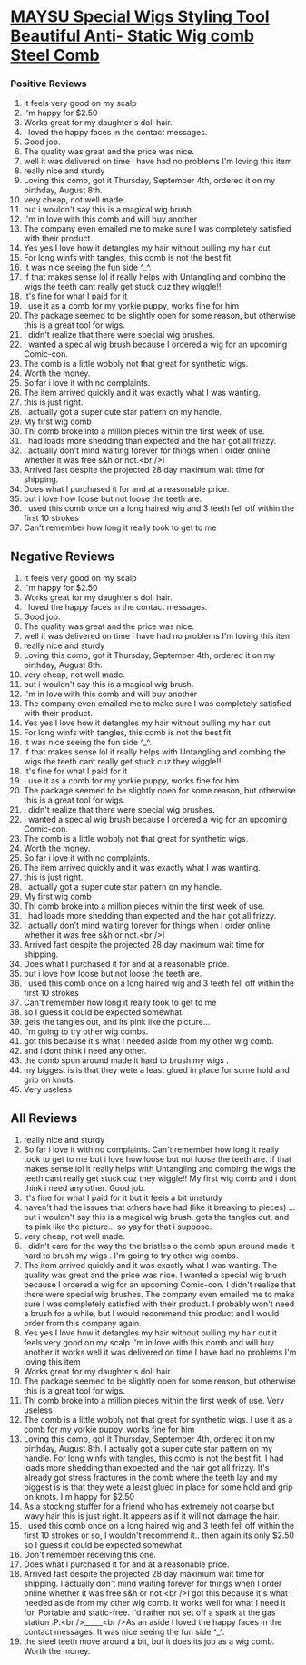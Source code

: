 # [MAYSU Special Wigs Styling Tool Beautiful Anti- Static Wig comb Steel Comb](https://products.checkmycream.com/products/MAYSU-Special-Wigs-Styling-Tool-Beautiful-Anti-Static-Wig-comb-Steel-Comb.html)

### Positive Reviews

<ol>
      <li>it feels very good on my  scalp</li>
      <li>I&#x27;m happy for $2.50</li>
      <li>Works great for my daughter&#x27;s doll hair.</li>
      <li>I loved the happy faces in the contact messages.</li>
      <li>Good job.</li>
      <li>The quality was great and the price was nice.</li>
      <li>well it was delivered on time I have had no problems I&#x27;m loving this item</li>
      <li>really nice and sturdy</li>
      <li>Loving this comb, got it Thursday, September 4th, ordered it on my birthday, August 8th.</li>
      <li>very cheap, not well made.</li>
      <li>but i wouldn&#x27;t say this is a magical wig brush.</li>
      <li>I&#x27;m in love with this comb and will buy another</li>
      <li>The company even emailed me to make sure I was completely satisfied with their product.</li>
      <li>Yes yes I love how it detangles my hair without pulling my hair out</li>
      <li>For long winfs with tangles, this comb is not the best fit.</li>
      <li>It was nice seeing the fun side ^_^.</li>
      <li>If that makes sense lol it really helps with Untangling and combing the wigs the teeth cant really get stuck cuz they wiggle!!</li>
      <li>It&#x27;s fine for what I paid for it</li>
      <li>I use it as a comb for my yorkie puppy, works fine for him</li>
      <li>The package seemed to be slightly open for some reason, but otherwise this is a great tool for wigs.</li>
      <li>I didn&#x27;t realize that there were special wig brushes.</li>
      <li>I wanted a special wig brush because I ordered a wig for an upcoming Comic-con.</li>
      <li>The comb is a little wobbly not that great for synthetic wigs.</li>
      <li>Worth the money.</li>
      <li>So far i love it with no complaints.</li>
      <li>The item arrived quickly and it was exactly what I was wanting.</li>
      <li>this is just right.</li>
      <li>I actually got a super cute star pattern on my handle.</li>
      <li>My first wig comb</li>
      <li>Thi comb broke into a million pieces within the first week of use.</li>
      <li>I had loads more shedding than expected and the hair got all frizzy.</li>
      <li>I actually don&#x27;t mind waiting forever for things when I order online whether it was free s&amp;h or not.&lt;br /&gt;I</li>
      <li>Arrived fast despite the projected 28 day maximum wait time for shipping.</li>
      <li>Does what I purchased it for and at a reasonable price.</li>
      <li>but i love how loose but not loose the teeth are.</li>
      <li>I used this comb once on a long haired wig and 3 teeth fell off within the first 10 strokes</li>
      <li>Can&#x27;t remember how long it really took to get to me</li>
</ol>


<h2>Negative Reviews</h2>
<ol>
<li> it feels very good on my  scalp</li>
<li> I&#x27;m happy for $2.50</li>
<li> Works great for my daughter&#x27;s doll hair.</li>
<li> I loved the happy faces in the contact messages.</li>
<li> Good job.</li>
<li> The quality was great and the price was nice.</li>
<li> well it was delivered on time I have had no problems I&#x27;m loving this item</li>
<li> really nice and sturdy</li>
<li> Loving this comb, got it Thursday, September 4th, ordered it on my birthday, August 8th.</li>
<li> very cheap, not well made.</li>
<li> but i wouldn&#x27;t say this is a magical wig brush.</li>
<li> I&#x27;m in love with this comb and will buy another</li>
<li> The company even emailed me to make sure I was completely satisfied with their product.</li>
<li> Yes yes I love how it detangles my hair without pulling my hair out</li>
<li> For long winfs with tangles, this comb is not the best fit.</li>
<li> It was nice seeing the fun side ^_^.</li>
<li> If that makes sense lol it really helps with Untangling and combing the wigs the teeth cant really get stuck cuz they wiggle!!</li>
<li> It&#x27;s fine for what I paid for it</li>
<li> I use it as a comb for my yorkie puppy, works fine for him</li>
<li> The package seemed to be slightly open for some reason, but otherwise this is a great tool for wigs.</li>
<li> I didn&#x27;t realize that there were special wig brushes.</li>
<li> I wanted a special wig brush because I ordered a wig for an upcoming Comic-con.</li>
<li> The comb is a little wobbly not that great for synthetic wigs.</li>
<li> Worth the money.</li>
<li> So far i love it with no complaints.</li>
<li> The item arrived quickly and it was exactly what I was wanting.</li>
<li> this is just right.</li>
<li> I actually got a super cute star pattern on my handle.</li>
<li> My first wig comb</li>
<li> Thi comb broke into a million pieces within the first week of use.</li>
<li> I had loads more shedding than expected and the hair got all frizzy.</li>
<li> I actually don&#x27;t mind waiting forever for things when I order online whether it was free s&amp;h or not.&lt;br /&gt;I</li>
<li> Arrived fast despite the projected 28 day maximum wait time for shipping.</li>
<li> Does what I purchased it for and at a reasonable price.</li>
<li> but i love how loose but not loose the teeth are.</li>
<li> I used this comb once on a long haired wig and 3 teeth fell off within the first 10 strokes</li>
<li> Can&#x27;t remember how long it really took to get to me</li>
<li> so I guess it could be expected somewhat.</li>
<li> gets the tangles out, and its pink like the picture...</li>
<li> I&#x27;m going to try other wig combs.</li>
<li> got this because it&#x27;s what I needed aside from my other wig comb.</li>
<li> and i dont think i need any other.</li>
<li> the comb spun around made it hard to brush my wigs .</li>
<li> my biggest is is that they wete a least glued in place for some hold and grip on knots.</li>
<li> Very useless</li>
</ol>

<h2>All Reviews</h2>

<ol>
    <li> really nice and sturdy</li>
    <li> So far i love it with no complaints. Can&#x27;t remember how long it really took to get to me but i love how loose but not loose the teeth are. If that makes sense lol it really helps with Untangling and combing the wigs the teeth cant really get stuck cuz they wiggle!! My first wig comb and i dont think i need any other. Good job.</li>
    <li> It&#x27;s fine for what I paid for it but it feels a bit unsturdy</li>
    <li> haven&#x27;t had the issues that others have had (like it breaking to pieces) ... but i wouldn&#x27;t say this is a magical wig brush. gets the tangles out, and its pink like the picture... so yay for that i suppose.</li>
    <li> very cheap, not well made.</li>
    <li> I didn&#x27;t care for the way the the bristles o the comb spun around made it hard to brush my wigs . I&#x27;m going to try other wig combs.</li>
    <li> The item arrived quickly and it was exactly what I was wanting. The quality was great and the price was nice. I wanted a special wig brush because I ordered a wig for an upcoming Comic-con. I didn&#x27;t realize that there were special wig brushes. The company even emailed me to make sure I was completely satisfied with their product. I probably won&#x27;t need a brush for a while, but I would recommend this product and I would order from this company again.</li>
    <li> Yes yes I love how it detangles my hair without pulling my hair out it feels very good on my  scalp I&#x27;m in love with this comb and will buy another it works well it was delivered on time I have had no problems I&#x27;m loving this item</li>
    <li> Works great for my daughter&#x27;s doll hair.</li>
    <li> The package seemed to be slightly open for some reason, but otherwise this is a great tool for wigs.</li>
    <li> Thi comb broke into a million pieces within the first week of use. Very useless</li>
    <li> The comb is a little wobbly not that great for synthetic wigs. I use it as a comb for my yorkie puppy, works fine for him</li>
    <li> Loving this comb, got it Thursday, September 4th, ordered it on my birthday, August 8th. I actually got a super cute star pattern on my handle. For long winfs with tangles, this comb is not the best fit. I had loads more shedding than expected and the hair got all frizzy. It&#x27;s already got stress fractures in the comb where the teeth lay and my biggest is is that they wete a least glued in place for some hold and grip on knots. I&#x27;m happy for $2.50</li>
    <li> As a stocking stuffer for a friend who has extremely not coarse but wavy hair this is just right. It appears as if it will not damage the hair.</li>
    <li> I used this comb once on a long haired wig and 3 teeth fell off within the first 10 strokes or so, I wouldn&#x27;t recommend it.. then again its only $2.50 so I guess it could be expected somewhat.</li>
    <li> Don&#x27;t remember receiving this one.</li>
    <li> Does what I purchased it for and at a reasonable price.</li>
    <li> Arrived fast despite the projected 28 day maximum wait time for shipping. I actually don&#x27;t mind waiting forever for things when I order online whether it was free s&amp;h or not.&lt;br /&gt;I got this because it&#x27;s what I needed aside from my other wig comb. It works well for what I need it for. Portable and static-free. I&#x27;d rather not set off a spark at the gas station :P.&lt;br /&gt;_____&lt;br /&gt;As an aside I loved the happy faces in the contact messages. It was nice seeing the fun side ^_^.</li>
    <li> the steel teeth move around a bit, but it does its job as a wig comb. Worth the money.</li>
</ol>




